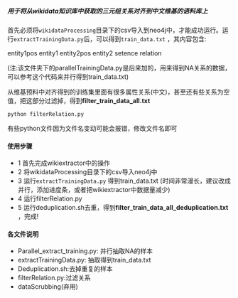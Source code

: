 ##### 用于将从wikidata知识库中获取的三元组关系对齐到中文维基的语料库上

首先必须将`wikidataProcessing`目录下的csv导入到neo4j中，才能成功运行。运行`extractTrainingData.py`后，可以得到`train_data.txt` ，其内容包含:

entity1pos	entity1	entity2pos	entity2	setence	relation

(注:该文件夹下的parallelTrainingData.py是后来加的，用来得到NA关系的数据，可以参考这个代码来并行得到train_data.txt)

从维基预料中对齐得到的训练集里面有很多属性关系(中文)，甚至还有些关系为空值，把这部分过滤掉，得到**filter_train_data_all.txt**

```shell
python filterRelation.py
```

有些python文件因为文件名变动可能会报错，修改文件名即可

#### 使用步骤

* 1 首先完成wikiextractor中的操作
* 2 将wikidataProcessing目录下的csv导入neo4j中
* 3 运行`extractTrainingData.py` 得到train_data.txt (时间非常漫长，建议改成并行，添加进度条，或者把wikiextractor中数据量减少)
* 4 运行filterRelation.py
* 5 运行deduplication.sh去重，得到**filter_train_data_all_deduplication.txt** ，完成!

#### 各文件说明

* Parallel_extract_training.py: 并行抽取NA的样本
* extractTrainingData.py: 抽取得到train_data.txt
* Deduplication.sh:去掉重复的样本
* filterRelation.py:过滤关系
* dataScrubbing(弃用)



